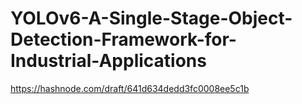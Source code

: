 # YOLOv6-A-Single-Stage-Object-Detection-Framework-for-Industrial-Applications

https://hashnode.com/draft/641d634dedd3fc0008ee5c1b
